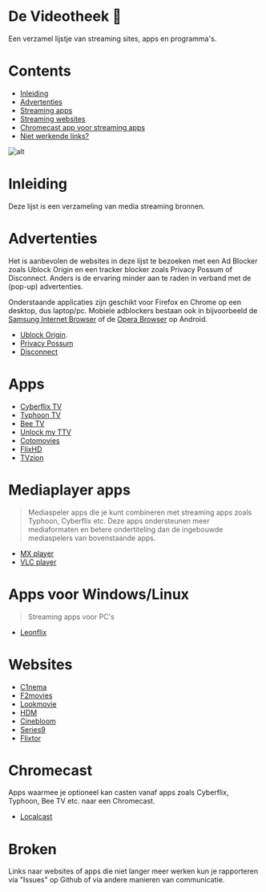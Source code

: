 # De Videotheek 🎥 
Een verzamel lijstje van streaming sites, apps en programma's.

# Contents
- [Inleiding](#inleiding)
- [Advertenties](#advertenties)
- [Streaming apps](#apps)
- [Streaming websites](#websites)
- [Chromecast app voor streaming apps](#chromecast)
- [Niet werkende links?](#broken)

![alt](https://i.imgur.com/9Ra4bae.jpg)

# Inleiding

Deze lijst is een verzameling van media streaming bronnen.

# Advertenties

Het is aanbevolen de websites in deze lijst te bezoeken met een Ad Blocker zoals Ublock Origin en een tracker blocker zoals Privacy Possum of Disconnect. Anders is de ervaring minder aan te raden in verband met de (pop-up) advertenties.

Onderstaande applicaties zijn geschikt voor Firefox en Chrome op een desktop, dus laptop/pc. Mobiele adblockers bestaan ook in bijvoorbeeld de [Samsung Internet Browser](https://play.google.com/store/apps/details?id=com.sec.android.app.sbrowser&hl=nl) of de [Opera Browser](https://play.google.com/store/apps/details?id=com.opera.browser&referrer=utm_source%3D%28direct%29_opera_com%26utm_medium%3Ddoc%26utm_campaign%3D%28direct%29_via_opera_com) op Android. 

- [Ublock Origin](https://addons.mozilla.org/en-US/firefox/addon/ublock-origin/). 
- [Privacy Possum](https://addons.mozilla.org/nl/firefox/addon/privacy-possum)  
- [Disconnect](https://addons.mozilla.org/nl/firefox/addon/disconnect/?src=search)  

# Apps
- [Cyberflix TV](https://mega.nz/#!l5IRnSKJ!BYexmD_Mstaju-sPsEu_9dj71xrJ9rG4mo7vEjxspPQ)
- [Typhoon TV](https://mega.nz/#!F9gxySKa!SzXVO1zV5r8mrcPzETPesHtwA8j49bJ6RcVGXX9WwKs)
- [Bee TV](https://mega.nz/#!h0RWhIAC!m9ujAUxVwUsiNOcWTJYMp6Ex7KUISWnMFD90J5g_4vo)
- [Unlock my TTV](https://mega.nz/#!9k50hSbY!cEUwVWlOjehBt_fKFTiI9VvL23F5sKyGpsiIdF3kyZY)
- [Cotomovies](https://mega.nz/#!ZtY2hCaB!LlCfpFLiOIBdCTkyhHFONFo_66MkI3-RjNnr_62Lt3c)
- [FlixHD](https://mega.nz/#!g0ZSgQQA!fxftzjCR6l-_l3AAe4Bc0IynDvJY64I8XWMpjDc2VIA)
- [TVzion](https://www.reddit.com/r/TVZionApp)

# Mediaplayer apps
> Mediaspeler apps die je kunt combineren met streaming apps zoals Typhoon, Cyberflix etc. Deze apps ondersteunen meer mediaformaten en betere ondertiteling dan de ingebouwde mediaspelers van bovenstaande apps. 
- [MX player](https://play.google.com/store/apps/details?id=com.mxtech.videoplayer.ad&hl=nl)
- [VLC player](https://play.google.com/store/apps/details?id=org.videolan.vlc&hl=nl) 

# Apps voor Windows/Linux
> Streaming apps voor PC's
- [Leonflix](https://leonflix.net)

# Websites
- [C1nema](https://c1nema.com)
- [F2movies](https://f2movies.to)
- [Lookmovie](https://lookmovie.ag)
- [HDM](https://hdm.to)
- [Cinebloom](https://cinebloom.org)
- [Series9](https://series9.to) 
- [Flixtor](https://flixtor.life)

# Chromecast
Apps waarmee je optioneel kan casten vanaf apps zoals Cyberflix, Typhoon, Bee TV etc. naar een Chromecast.
- [Localcast](https://play.google.com/store/apps/details?id=de.stefanpledl.localcast&hl=nl) 

# Broken
Links naar websites of apps die niet langer meer werken kun je rapporteren via "Issues" op Github of via andere manieren van communicatie.
